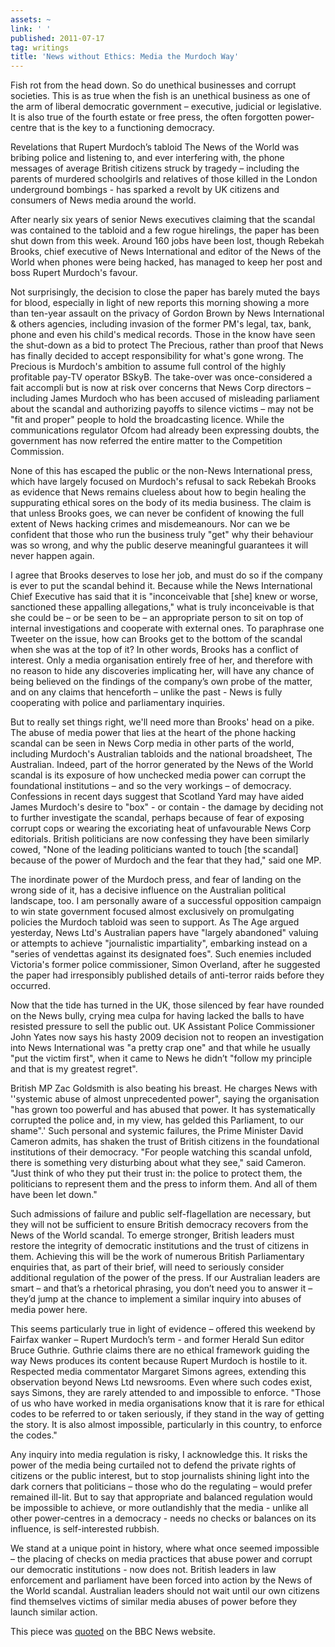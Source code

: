 ```yaml
---
assets: ~
link: ' '
published: 2011-07-17
tag: writings
title: 'News without Ethics: Media the Murdoch Way'
---
```

Fish rot from the head down. So do unethical businesses and corrupt societies. This is as true when the fish is an unethical business as one of the arm of liberal democratic government – executive, judicial or legislative. It is also true of the fourth estate or free press, the often forgotten power-centre that is the key to a functioning democracy.

Revelations that Rupert Murdoch’s tabloid The News of the World was bribing police and listening to, and ever interfering with, the phone messages of average British citizens struck by tragedy – including the parents of murdered schoolgirls and relatives of those killed in the London underground bombings - has sparked a revolt by UK citizens and consumers of News media around the world.

After nearly six years of senior News executives claiming that the scandal was contained to the tabloid and a few rogue hirelings, the paper has been shut down from this week. Around 160 jobs have been lost, though Rebekah Brooks, chief executive of News International and editor of the News of the World when phones were being hacked, has managed to keep her post and boss Rupert Murdoch's favour.

Not surprisingly, the decision to close the paper has barely muted the bays for blood, especially in light of new reports this morning showing a more than ten-year assault on the privacy of Gordon Brown by News International & others agencies, including invasion of the former PM's legal, tax, bank, phone and even his child's medical records. Those in the know have seen the shut-down as a bid to protect The Precious, rather than proof that News has finally decided to accept responsibility for what's gone wrong. The Precious is Murdoch's ambition to assume full control of the highly profitable pay-TV operator BSkyB. The take-over was once-considered a fait accompli but is now at risk over concerns that News Corp directors – including James Murdoch who has been accused of misleading parliament about the scandal and authorizing payoffs to silence victims – may not be "fit and proper" people to hold the broadcasting licence. While the communications regulator Ofcom had already been expressing doubts, the government has now referred the entire matter to the Competition Commission.  

None of this has escaped the public or the non-News International press, which have largely focused on Murdoch's refusal to sack Rebekah Brooks as evidence that News remains clueless about how to begin healing the suppurating ethical sores on the body of its media business. The claim is that unless Brooks goes, we can never be confident of knowing the full extent of News hacking crimes and misdemeanours. Nor can we be confident that those who run the business truly "get" why their behaviour was so wrong, and why the public deserve meaningful guarantees it will never happen again.

I agree that Brooks deserves to lose her job, and must do so if the company is ever to put the scandal behind it. Because while the News International Chief Executive has said that it is "inconceivable that [she] knew or worse, sanctioned these appalling allegations," what is truly inconceivable is that she could be – or be seen to be – an appropriate person to sit on top of internal investigations and cooperate with external ones. To paraphrase one Tweeter on the issue, how can Brooks get to the bottom of the scandal when she was at the top of it? In other words, Brooks has a conflict of interest. Only a media organisation entirely free of her, and therefore with no reason to hide any discoveries implicating her, will have any chance of being believed on the findings of the company’s own probe of the matter, and on any claims that henceforth – unlike the past - News is fully cooperating with police and parliamentary inquiries. 

But to really set things right, we'll need more than Brooks' head on a pike. The abuse of media power that lies at the heart of the phone hacking scandal can be seen in News Corp media in other parts of the world, including Murdoch's Australian tabloids and the national broadsheet, The Australian. Indeed, part of the horror generated by the News of the World scandal is its exposure of how unchecked media power can corrupt the foundational institutions – and so the very workings – of democracy. Confessions in recent days suggest that Scotland Yard may have aided James Murdoch's desire to "box" - or contain - the damage by deciding not to further investigate the scandal, perhaps because of fear of exposing corrupt cops or wearing the excoriating heat of unfavourable News Corp editorials. British politicians are now confessing they have been similarly cowed, "None of the leading politicians wanted to touch [the scandal] because of the power of Murdoch and the fear that they had," said one MP.

The inordinate power of the Murdoch press, and fear of landing on the wrong side of it, has a decisive influence on the Australian political landscape, too. I am personally aware of a successful opposition campaign to win state government focused almost exclusively on promulgating policies the Murdoch tabloid was seen to support. As The Age argued yesterday, News Ltd's Australian papers have "largely abandoned" valuing or attempts to achieve "journalistic impartiality", embarking instead on a "series of vendettas against its designated foes". Such enemies included Victoria's former police commissioner, Simon Overland, after he suggested the paper had irresponsibly published details of anti-terror raids before they occurred.

Now that the tide has turned in the UK, those silenced by fear have rounded on the News bully, crying mea culpa for having lacked the balls to have resisted pressure to sell the public out. UK Assistant Police Commissioner John Yates now says his hasty 2009 decision not to reopen an investigation into News International was "a pretty crap one" and that while he usually "put the victim first", when it came to News he didn’t "follow my principle and that is my greatest regret".

British MP Zac Goldsmith is also beating his breast. He charges News with ''systemic abuse of almost unprecedented power", saying the organisation "has grown too powerful and has abused that power. It has systematically corrupted the police and, in my view, has gelded this Parliament, to our shame".' Such personal and systemic failures, the Prime Minister David Cameron admits, has shaken the trust of British citizens in the foundational institutions of their democracy. "For people watching this scandal unfold, there is something very disturbing about what they see," said Cameron. "Just think of who they put their trust in: the police to protect them, the politicians to represent them and the press to inform them. And all of them have been let down."

Such admissions of failure and public self-flagellation are necessary, but they will not be sufficient to ensure British democracy recovers from the News of the World scandal. To emerge stronger, British leaders must restore the integrity of democratic institutions and the trust of citizens in them. Achieving this will be the work of numerous British Parliamentary enquiries that, as part of their brief, will need to seriously consider additional regulation of the power of the press. If our Australian leaders are smart – and that’s a rhetorical phrasing, you don’t need you to answer it – they’d jump at the chance to implement a similar inquiry into abuses of media power here.

This seems particularly true in light of evidence – offered this weekend by Fairfax wanker – Rupert Murdoch’s term - and former Herald Sun editor Bruce Guthrie. Guthrie claims there are no ethical framework guiding the way News produces its content because Rupert Murdoch is hostile to it. Respected media commentator Margaret Simons agrees, extending this observation beyond News Ltd newsrooms. Even where such codes exist, says Simons, they are rarely attended to and impossible to enforce. "Those of us who have worked in media organisations know that it is rare for ethical codes to be referred to or taken seriously, if they stand in the way of getting the story. It is also almost impossible, particularly in this country, to enforce the codes."

Any inquiry into media regulation is risky, I acknowledge this. It risks the power of the media being curtailed not to defend the private rights of citizens or the public interest, but to stop journalists shining light into the dark corners that politicians – those who do the regulating – would prefer remained ill-lit. But to say that appropriate and balanced regulation would be impossible to achieve, or more outlandishly that the media - unlike all other power-centres in a democracy - needs no checks or balances on its influence, is self-interested rubbish.

We stand at a unique point in history, where what once seemed impossible – the placing of checks on media practices that abuse power and corrupt our democratic institutions - now does not. British leaders in law enforcement and parliament have been forced into action by the News of the World scandal. Australian leaders should not wait until our own citizens find themselves victims of similar media abuses of power before they launch similar action.

This piece was [quoted](http://www.bbc.co.uk/news/uk-14118864) on the BBC News website. 